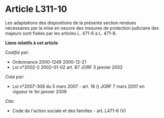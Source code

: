 # Article L311-10

Les adaptations des dispositions de la présente section rendues nécessaires par la mise en oeuvre des mesures de protection
judiciaire des majeurs sont fixées par les articles L. 471-6 à L. 471-8.

**Liens relatifs à cet article**

_Codifié par_:

  - Ordonnance 2000-1249 2000-12-21
  - Loi n°2002-2 2002-01-02 art. 87 JORF 3 janvier 2002

_Créé par_:

  - Loi n°2007-308 du 5 mars 2007 - art. 18 () JORF 7 mars 2007 en vigueur le 1er janvier 2009

_Cite_:

  - Code de l'action sociale et des familles - art. L471-6 (V)
